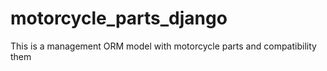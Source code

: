 # motorcycle_parts_django
This is a management ORM model with motorcycle parts and compatibility them

